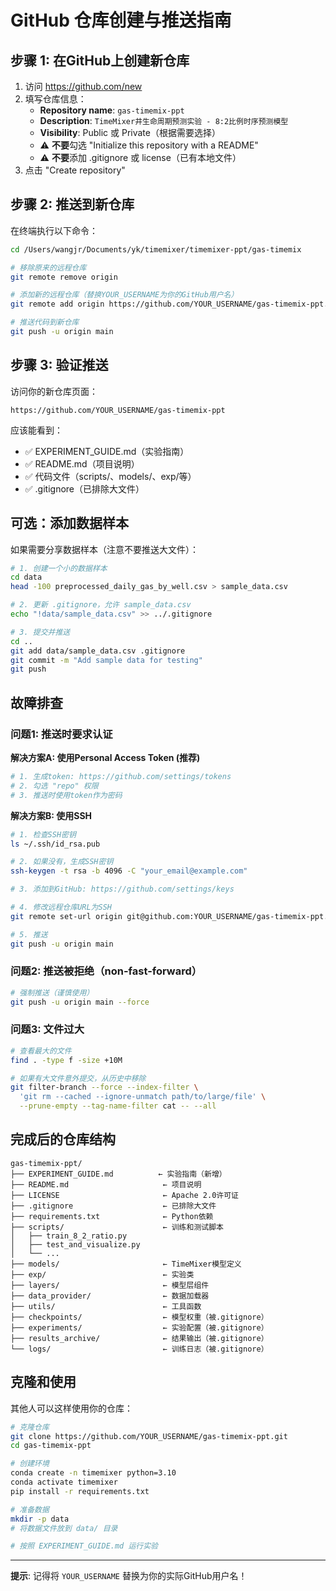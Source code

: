 # GitHub 仓库创建与推送指南

## 步骤 1: 在GitHub上创建新仓库

1. 访问 https://github.com/new
2. 填写仓库信息：
   - **Repository name**: `gas-timemix-ppt`
   - **Description**: `TimeMixer井生命周期预测实验 - 8:2比例时序预测模型`
   - **Visibility**: Public 或 Private（根据需要选择）
   - ⚠️ **不要**勾选 "Initialize this repository with a README"
   - ⚠️ **不要**添加 .gitignore 或 license（已有本地文件）
3. 点击 "Create repository"

## 步骤 2: 推送到新仓库

在终端执行以下命令：

```bash
cd /Users/wangjr/Documents/yk/timemixer/timemixer-ppt/gas-timemix

# 移除原来的远程仓库
git remote remove origin

# 添加新的远程仓库（替换YOUR_USERNAME为你的GitHub用户名）
git remote add origin https://github.com/YOUR_USERNAME/gas-timemix-ppt.git

# 推送代码到新仓库
git push -u origin main
```

## 步骤 3: 验证推送

访问你的新仓库页面：
```
https://github.com/YOUR_USERNAME/gas-timemix-ppt
```

应该能看到：
- ✅ EXPERIMENT_GUIDE.md（实验指南）
- ✅ README.md（项目说明）
- ✅ 代码文件（scripts/、models/、exp/等）
- ✅ .gitignore（已排除大文件）

## 可选：添加数据样本

如果需要分享数据样本（注意不要推送大文件）：

```bash
# 1. 创建一个小的数据样本
cd data
head -100 preprocessed_daily_gas_by_well.csv > sample_data.csv

# 2. 更新 .gitignore，允许 sample_data.csv
echo "!data/sample_data.csv" >> ../.gitignore

# 3. 提交并推送
cd ..
git add data/sample_data.csv .gitignore
git commit -m "Add sample data for testing"
git push
```

## 故障排查

### 问题1: 推送时要求认证

**解决方案A: 使用Personal Access Token (推荐)**
```bash
# 1. 生成token: https://github.com/settings/tokens
# 2. 勾选 "repo" 权限
# 3. 推送时使用token作为密码
```

**解决方案B: 使用SSH**
```bash
# 1. 检查SSH密钥
ls ~/.ssh/id_rsa.pub

# 2. 如果没有，生成SSH密钥
ssh-keygen -t rsa -b 4096 -C "your_email@example.com"

# 3. 添加到GitHub: https://github.com/settings/keys

# 4. 修改远程仓库URL为SSH
git remote set-url origin git@github.com:YOUR_USERNAME/gas-timemix-ppt.git

# 5. 推送
git push -u origin main
```

### 问题2: 推送被拒绝（non-fast-forward）

```bash
# 强制推送（谨慎使用）
git push -u origin main --force
```

### 问题3: 文件过大

```bash
# 查看最大的文件
find . -type f -size +10M

# 如果有大文件意外提交，从历史中移除
git filter-branch --force --index-filter \
  'git rm --cached --ignore-unmatch path/to/large/file' \
  --prune-empty --tag-name-filter cat -- --all
```

## 完成后的仓库结构

```
gas-timemix-ppt/
├── EXPERIMENT_GUIDE.md          ← 实验指南（新增）
├── README.md                     ← 项目说明
├── LICENSE                       ← Apache 2.0许可证
├── .gitignore                    ← 已排除大文件
├── requirements.txt              ← Python依赖
├── scripts/                      ← 训练和测试脚本
│   ├── train_8_2_ratio.py
│   ├── test_and_visualize.py
│   └── ...
├── models/                       ← TimeMixer模型定义
├── exp/                          ← 实验类
├── layers/                       ← 模型层组件
├── data_provider/                ← 数据加载器
├── utils/                        ← 工具函数
├── checkpoints/                  ← 模型权重（被.gitignore）
├── experiments/                  ← 实验配置（被.gitignore）
├── results_archive/              ← 结果输出（被.gitignore）
└── logs/                         ← 训练日志（被.gitignore）
```

## 克隆和使用

其他人可以这样使用你的仓库：

```bash
# 克隆仓库
git clone https://github.com/YOUR_USERNAME/gas-timemix-ppt.git
cd gas-timemix-ppt

# 创建环境
conda create -n timemixer python=3.10
conda activate timemixer
pip install -r requirements.txt

# 准备数据
mkdir -p data
# 将数据文件放到 data/ 目录

# 按照 EXPERIMENT_GUIDE.md 运行实验
```

---

**提示**: 记得将 `YOUR_USERNAME` 替换为你的实际GitHub用户名！
